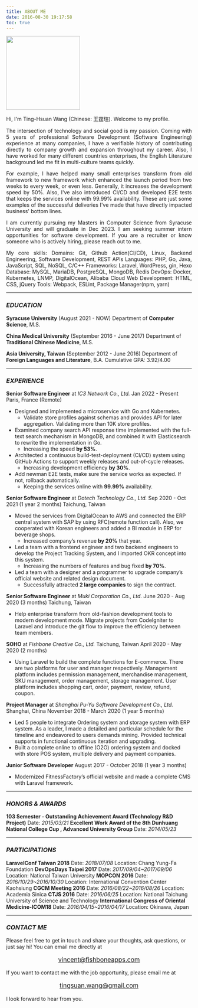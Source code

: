 ```yaml
---
title: ABOUT ME
date: 2016-08-30 19:17:58
toc: true
---
```


<img src="/images/profile.jpeg" width="200">

<p style="text-align: justify;">
Hi, I'm Ting-Hsuan Wang (Chinese: 王霆瑄). Welcome to my profile.
</p>
<p style="text-align: justify;">
The intersection of technology and social good is my passion. Coming with 5 years of professional Software Development (Software Engineering) experience at many companies, I have a verifiable history of contributing directly to company growth and expansion throughout my career. Also, I have worked for many different countries enterprises, the English Literature background led me fit in multi-culture teams quickly.
</p>
<p style="text-align: justify;">
For example, I have helped many small enterprises transform from old framework to new framework which enhanced the launch period from two weeks to every week, or even less. Generally, it increases the development speed by 50%. Also, I've also introduced CI/CD and developed E2E tests that keeps the services online with 99.99% availability. These are just some examples of the successful deliveries I've made that have directly impacted business' bottom lines.
</p>
<p style="text-align: justify;">
I am currently pursuing my Masters in Computer Science from Syracuse University and will graduate in Dec 2023. I am seeking summer intern opportunities for software development. If you are a recruiter or know someone who is actively hiring, please reach out to me.
</p>
<p style="text-align: justify;">
My core skills:
Domains: Git, Github Action(CI/CD), Linux, Backend Engineering, Software Development, REST APIs
Languages: PHP, Go, Java, JavaScript, SQL, NoSQL, C/C++
Frameworks: Laravel, WordPress, gin, Hexo
Database: MySQL, MariaDB, PostgreSQL, MongoDB, Redis
DevOps: Docker, Kubernetes, LNMP, DigitalOcean, Alibaba Cloud
Web Development: HTML, CSS, jQuery
Tools: Webpack, ESLint, Package Manager(npm, yarn)
</p>

***

### _EDUCATION_
**Syracuse University** (August 2021 - NOW)
Department of **Computer Science**, M.S.

**China Medical University** (September 2016 - June 2017)
Department of **Traditional Chinese Medicine**, M.S.

**Asia University, Taiwan** (September 2012 - June 2016)
Department of **Foreign Languages and Literature**, B.A.
Cumulative GPA: 3.92/4.00

***

### _EXPERIENCE_
**Senior Software Engineer** at _IC3 Network Co., Ltd._
Jan 2022 - Present
Paris, France (Remote)
- Designed and implemented a microservice with Go and Kubernetes.
    - Validate store profiles against schemas and provides API for later aggregation. Validating more than 10K store profiles.
- Examined company search API response time implemented with the full-text search mechanism in MongoDB, and combined it with Elasticsearch to rewrite the implementation in Go.
    - Increasing the speed **by 53%**.
- Architected a continuous build-test-deployment (CI/CD) system using GitHub Actions to support weekly releases and out-of-cycle releases.
    - Increasing development efficiency **by 30%**.
- Add newman E2E tests, make sure the service works as expected. If not, rollback automatically.
    - Keeping the services online with **99.99%** availability.

**Senior Software Engineer** at _Dotech Technology Co., Ltd._
Sep 2020 - Oct 2021 (1 year 2 months)
Taichung, Taiwan
- Moved the services from DigitalOcean to AWS and connected the ERP central system with SAP by using RFC(remote function call). Also, we cooperated with Korean engineers and added a BI module in ERP for beverage shops.
    - Increased company’s revenue **by 20%** that year.
- Led a team with a frontend engineer and two backend engineers to develop the Project Tracking System, and I imported OKR concept into this system.
    - Increasing the numbers of features and bug fixed **by 70%**.
- Led a team with a designer and a programmer to upgrade company’s official website and related design document.
    - Successfully attracted **2 large companies** to sign the contract.

**Senior Software Engineer** at _Muki Corporation Co., Ltd._
June 2020 - Aug 2020 (3 months)
Taichung, Taiwan
- Help enterprise transform from old-fashion development tools to modern development mode. Migrate projects from CodeIgniter to Laravel and introduce the git flow to improve the efficiency between team members.

**SOHO** at _Fishbone Creative Co., Ltd._
Taichung, Taiwan
April 2020 - May 2020 (2 months)
- Using Laravel to build the complete functions for E-commerce. There are two platforms for user and manager respectively. Management platform includes permission management, merchandise management, SKU management, order management, storage management. User platform includes shopping cart, order, payment, review, refund, coupon.

**Project Manager** at _Shanghai Pu-Yu Software Development Co., Ltd._
Shanghai, China
November 2018 - March 2020 (1 year 5 months)
- Led 5 people to integrate Ordering system and storage system with ERP system. As a leader, I made a detailed and particular schedule for the timeline and endeavored to users demands mining. Provided technical supports in functional continuous iteration and upgrading.
- Built a complete online to offline (O2O) ordering system and docked with store POS system, multiple delivery and payment companies.

**Junior Software Developer**
August 2017 - October 2018 (1 year 3 months)
- Modernized FitnessFactory’s official website and made a complete CMS with Laravel framework.

***

### _HONORS & AWARDS_
**103 Semester - Outstanding Achievement Award (Technology R&D Project)**
Date: _2015/03/21_
**Excellent Work Award of the 8th Dunhuang National College Cup , Advanced University Group**
Date: _2014/05/23_

***

### _PARTICIPATIONS_
**LaravelConf Taiwan 2018**
Date: _2018/07/08_
Location: Chang Yung-Fa Foundation
**DevOpsDays Taipei 2017**
Date: _2017/09/04~2017/09/06_
Location: National Taiwan University
**MOPCON 2016**
Date: _2016/10/29~2016/10/30_
Location: International Convention Center Kaohsiung
**CGCM Meeting 2016**
Date: _2016/08/22~2016/08/26_
Location: Academia Sinica
**CTJS 2016**
Date: _2016/06/25_
Location: National Taichung University of Science and Technology
**International Congress of Oriental Medicine-ICOM18**
Date: _2016/04/15~2016/04/17_
Location: Okinawa, Japan

***

### _CONTACT ME_

Please feel free to get in touch and share your thoughts, ask questions, or just say hi!
You can email me directly at
<p style="text-align: center; color: purple; font-size: 1.2em;"> <a href="mailto:vincent@fishboneapps.com">vincent@fishboneapps.com</a> </p>
If you want to contact me with the job opportunity, please email me at
<p style="text-align: center; color: purple; font-size: 1.2em;"> <a href="mailto:tingsuan.wang@gmail.com">tingsuan.wang@gmail.com</a> </p>
I look forward to hear from you.